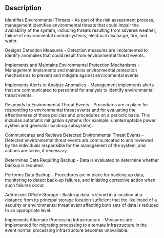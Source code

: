## Description

Identifies Environmental Threats - As part of the risk assessment process, management identifies environmental threats that could impair the availability of the system, including threats resulting from adverse weather, failure of environmental control systems, electrical discharge, fire, and water.

Designs Detection Measures - Detection measures are implemented to identify anomalies that could result from environmental threat events.

Implements and Maintains Environmental Protection Mechanisms - Management implements and maintains environmental protection mechanisms to prevent and mitigate against environmental events.

Implements Alerts to Analyze Anomalies - Management implements alerts that are communicated to personnel for analysis to identify environmental threat events.

Responds to Environmental Threat Events - Procedures are in place for responding to environmental threat events and for evaluating the effectiveness of those policies and procedures on a periodic basis. This includes automatic mitigation systems (for example, uninterruptable power system and generator back-up subsystem).

Communicates and Reviews Detected Environmental Threat Events - Detected environmental threat events are communicated to and reviewed by the individuals responsible for the management of the system, and actions are taken, if necessary.

Determines Data Requiring Backup - Data is evaluated to determine whether backup is required.

Performs Data Backup - Procedures are in place for backing up data, monitoring to detect back-up failures, and initiating corrective action when such failures occur.

Addresses Offsite Storage - Back-up data is stored in a location at a distance from its principal storage location sufficient that the likelihood of a security or environmental threat event affecting both sets of data is reduced to an appropriate level.

Implements Alternate Processing Infrastructure - Measures are implemented for migrating processing to alternate infrastructure in the event normal processing infrastructure becomes unavailable.